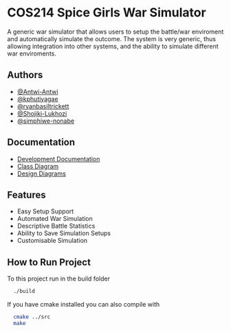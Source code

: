 
# COS214 Spice Girls War Simulator

A generic war simulator that allows users to setup the battle/war enviroment and automatically 
simulate the outcome. The system is very generic, thus allowing integration into other systems,
and the ability to simulate different war enviroments.


## Authors

- [@Antwi-Antwi](https://www.github.com/Antwi-Antwi)
- [@kphutiyagae](https://www.github.com/kphutiyagae)
- [@ryanbasiltrickett](https://www.github.com/ryanbasiltrickett)
- [@Shojiki-Lukhozi](https://www.github.com/Shojiki-Lukhozi)
- [@simphiwe-nonabe](https://www.github.com/simphiwe-nonabe)


## Documentation

- [Development Documentation](https://linktodocumentation)
- [Class Diagram](docs/diagrams/System%20Class%20Diagram.png)
- [Design Diagrams](docs/diagrams)


## Features

- Easy Setup Support
- Automated War Simulation
- Descriptive Battle Statistics
- Ability to Save Simulation Setups
- Customisable Simulation


## How to Run Project

To  this project run in the build folder

```bash
  ./build
```

If you have cmake installed you can also compile with

```bash
  cmake ../src
  make
```

